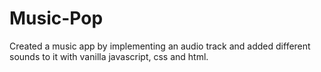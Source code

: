 # Music-Pop
Created a music app by implementing an audio track and added different sounds to it with vanilla javascript, css and html.  
